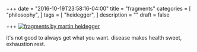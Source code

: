 +++
date = "2016-10-19T23:58:16-04:00"
title = "fragments"
categories = [
  "philosophy",
  ]
tags = [
  "heidegger",
  ]
description = ""
draft = false

+++
[![fragments by martin heidegger](/img/love.jpg)](/pdf/fragments.pdf)

it's not good to always get what you want. disease makes health sweet, exhaustion rest.
<!--more-->